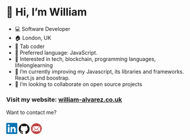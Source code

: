 # 👋 Hi, I’m William
- 💻 Software Developer
- 🏠 London, UK
- 🤖 Tab coder
- 🎹 Preferred language: JavaScript.
- 👀 Interested in tech, blockchain, programming languages, lifelonglearning
- 🌱 I’m currently improving my Javascript, its libraries and frameworks. React.js and boostrap.
- 💞️ I’m looking to collaborate on open source projects

### Visit my website: <a href="https://william-alvarez.co.uk/">william-alvarez.co.uk</a>

Want to contact me?

####

<a href="https://www.linkedin.com/in/williamalvarez92/" target="_blank"><img src="/Linkedin.png" alt="Linkedin" width="30"></a> <a href="https://github.com/williamalvarez92" target="_blank"><img src="/123156.png" alt="Email" width="29"></a>  <a href="mailto:williamalvarez672@gmail.com" target="_blank"><img src="/575009.png" alt="Email" width="29"></a> 



